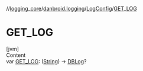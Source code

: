 //[logging_core](../../../index.md)/[danbroid.logging](../index.md)/[LogConfig](index.md)/[GET_LOG](-g-e-t_-l-o-g.md)



# GET_LOG  
[jvm]  
Content  
var [GET_LOG](-g-e-t_-l-o-g.md): ([String](https://kotlinlang.org/api/latest/jvm/stdlib/kotlin/-string/index.html)) -> [DBLog](../-d-b-log/index.md)?  



